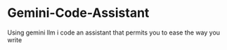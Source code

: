 # Gemini-Code-Assistant
Using gemini llm i code an assistant that permits you to ease the way you write

